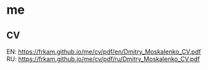 # me

## CV
EN: https://frkam.github.io/me/cv/pdf/en/Dmitry_Moskalenko_CV.pdf <br>
RU: https://frkam.github.io/me/cv/pdf/ru/Dmitry_Moskalenko_CV.pdf
